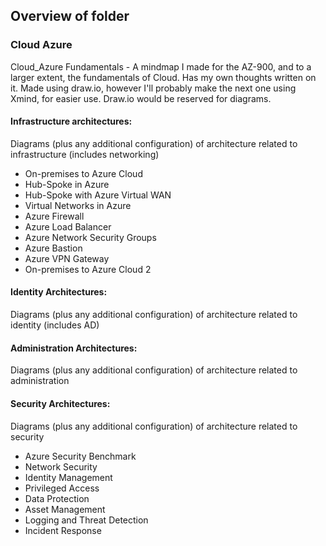 ## Overview of folder

### Cloud Azure 

Cloud_Azure Fundamentals - A mindmap I made for the AZ-900, and to a larger extent, the fundamentals of Cloud. Has my own thoughts written on it. Made using draw.io, however I'll probably make the next one using Xmind, for easier use. Draw.io would be reserved for diagrams.



#### Infrastructure architectures:

Diagrams (plus any additional configuration) of architecture related to infrastructure (includes networking)

- On-premises to Azure Cloud
- Hub-Spoke in Azure
- Hub-Spoke with Azure Virtual WAN
- Virtual Networks in Azure
- Azure Firewall
- Azure Load Balancer
- Azure Network Security Groups
- Azure Bastion
- Azure VPN Gateway
- On-premises to Azure Cloud 2

#### Identity Architectures:

Diagrams (plus any additional configuration) of architecture related to identity (includes AD)



#### Administration Architectures: 

Diagrams (plus any additional configuration) of architecture related to administration



#### Security Architectures:

Diagrams (plus any additional configuration) of architecture related to security

- Azure Security Benchmark
- Network Security 
- Identity Management
- Privileged Access 
- Data Protection
- Asset Management
- Logging and Threat Detection
- Incident Response






